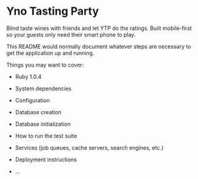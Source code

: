 
# Yno Tasting Party
Blind taste wines with friends and let YTP do the ratings. Built mobile-first so your guests only need their smart phone to play.

This README would normally document whatever steps are necessary to get the
application up and running.

Things you may want to cover:

* Ruby 1.0.4

* System dependencies

* Configuration

* Database creation

* Database initialization

* How to run the test suite

* Services (job queues, cache servers, search engines, etc.)

* Deployment instructions

* ...

